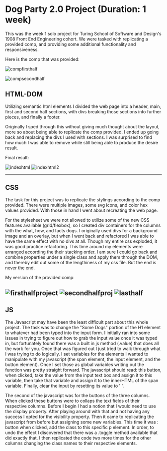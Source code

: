 # Dog Party 2.0 Project (Duration: 1 week)

This was the week 1 solo project for Turing School of Software and Design's 1908 Front End Engineering cohort. We were tasked with replicating a provided comp, and providing some additional functionality and responsiveness.

Here is the comp that was provided:

![compfirsthalf](https://user-images.githubusercontent.com/27719824/63233995-5f7f4980-c1f0-11e9-9c6e-72036e3f3323.png)

![compsecondhalf](https://user-images.githubusercontent.com/27719824/63234080-e7fdea00-c1f0-11e9-8f1a-6d76d469fddc.png)

## HTML-DOM

Utilizing semantic html elements I divided the web page into a header, main, first and second
half sections, with divs breaking those sections into further pieces, and finally a footer.

Originally I sped through this without giving much thought about the layout, more so about being able to replicate the comp provided. I ended
up going back and replacing the divs I used with sections. I was surprised to find how much I was able to remove while still being able to produce the desire result. 

Final result: 

![indexhtml](https://user-images.githubusercontent.com/27719824/63234252-ba657080-c1f1-11e9-8c40-cac5c4d46071.png)
![indexhtml2](https://user-images.githubusercontent.com/27719824/63234288-d832d580-c1f1-11e9-887a-f93fe9c9c546.png)

---
## CSS

The task for this project was to replicate the stylings according to the comp provided. There were multiple images, some svg icons, and color hex values provided. With those in hand I went about recreating the web page.

For the stylesheet we were not allowed to utilize some of the new CSS features available (grid/flexbox), so I created div containers for the columns with the what, how, and facts dogs. I originally used divs for a background image and an overlay, but when I went back and refactored I was able to have the same effect with no divs at all. Though my entire css exploded, it was good practice refactoring. This time around my elements were arranged according the their stacking order. I am sure I could go back and combine properties under a single class and apply them through the DOM, and thereby edit out some of the lengthiness of my css file. But the end is never the end.

My version of the provided comp:

![firsthalfproject](https://user-images.githubusercontent.com/27719824/63234520-cb62b180-c1f2-11e9-8796-c6cde02482b0.png)
![secondhalfproj](https://user-images.githubusercontent.com/27719824/63234545-e6352600-c1f2-11e9-989c-99d6044c0dfa.png)
![lasthalf](https://user-images.githubusercontent.com/27719824/63234562-f9e08c80-c1f2-11e9-9d1c-c3e33997d155.png)
---
## JS

The Javascript may have been the least difficult part about this whole project. The task was to change the "Some Dogs" portion of the H1 element to whatever had been typed into the input form. I initially ran into some issues in trying to figure out how to grab the input value once it was typed in, but fortunately found there was a built in js method (.value) that does all the work for you. Once that was figured out I just tried to walk through what I was trying to do logically. I set variables for the elements I wanted to manipulate with my javascript (the span element, the input element, and the button element). Once I set those as global variables writing out the function was pretty straight forward. The javascript should read: this button, when clicked, take the value from the input text box and assign it to this variable, then take that variable and assign it to the innerHTML of the span variable. Finally, clear the input by resetting its value to ' '.

The second of the javascript was for the buttons of the three columns. When clicked these buttons were to collaps the text fields of their respective columns. Before I begin I had a notion that I would need to use the display property. After playing around with that and not having any success I opted for the visibility property. Then it came to replicating the javascript from before but assigning some new variables. This time it was : button when clicked, add the class to this specific p element. In order, to undo the effect I discovered that there was a .toggle method available that did exactly that. I then replicated the code two more times for the other columns changing the class names to their respective elements.
